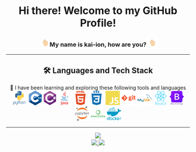 # <div align="center"> <p style="text-align: center;"> Hi there! Welcome to my GitHub Profile! </p> </div>


### <div align="center"> <p style="text-align: center"> <img src="./assets/img/waving-hand.webp" width="4%"> My name is kai-ion, how are you? <img src="./assets/img/waving-hand.webp" width="4%"></p> </div>

<hr></hr>

## <div align="center">  🛠 Languages and Tech Stack </div>

<div align="center">
    📖 I have been learning and exploring these following tools and languages
</div>

[//]: <> (https://github.com/devicons/devicon)

<div align="center"> 
    <code><a href="https://www.python.org" title="Python" target="_blank"><img src="https://raw.githubusercontent.com/devicons/devicon/master/icons/python/python-original-wordmark.svg" alt="python" width="40" height="40"/></a></code>
    <code><a href="https://www.cplusplus.com/" title="C++" target="_blank"><img src="https://raw.githubusercontent.com/devicons/devicon/master/icons/cplusplus/cplusplus-original.svg" alt="cplusplus" width="40" height="40"/></a></code
    <code><a href="https://learn.microsoft.com/en-us/dotnet/csharp/" title="C#" target="_blank"><img src="https://raw.githubusercontent.com/devicons/devicon/master/icons/csharp/csharp-original.svg" alt="c#" width="40" height="40"/></a></code
    <code><a href="https://www.java.com" title="Java" target="_blank"><img src="https://raw.githubusercontent.com/devicons/devicon/master/icons/java/java-original-wordmark.svg" alt="java" width="40" height="40"/></a></code>
    <code><a href="https://developer.mozilla.org/en-US/docs/Web/HTML" title="HTML" target="_blank"><img src="https://raw.githubusercontent.com/devicons/devicon/master/icons/html5/html5-plain-wordmark.svg" alt="html" width="40" height="40"/></a></code>
    <code><a href="https://developer.mozilla.org/en-US/docs/Web/CSS" title="CSS" target="_blank"><img src="https://raw.githubusercontent.com/devicons/devicon/master/icons/css3/css3-plain-wordmark.svg" alt="html" width="40" height="40"/></a></code>
    <code><a href="https://www.javascript.com/" title="JavaScript" target="_blank"><img src="https://raw.githubusercontent.com/devicons/devicon/master/icons/javascript/javascript-plain.svg" alt="javascript" width="40" height="40"/></a></code>
    <code><a href="https://git-scm.com/" title="Git" target="_blank"><img src="https://raw.githubusercontent.com/devicons/devicon/master/icons/git/git-plain-wordmark.svg" alt="git" width="40" height="40"/></a></code>
    <code><a href="https://www.mysql.com/" title="MySQL" target="_blank"><img src="https://raw.githubusercontent.com/devicons/devicon/master/icons/mysql/mysql-original-wordmark.svg" alt="mysql" width="40" height="40"/></a></code>
    <code><a href="https://reactjs.org/" title="React" target="_blank"><img src="https://raw.githubusercontent.com/devicons/devicon/master/icons/react/react-original-wordmark.svg" alt="react" width="40" height="40"/></a></code>
    <code><a href="https://getbootstrap.com/" title="Bootstrap" target="_blank"><img src="https://raw.githubusercontent.com/devicons/devicon/master/icons/bootstrap/bootstrap-original-wordmark.svg" alt="bootstrap" width="40" height="40"/></a></code>
    <code><a href="https://jupyter-notebook.readthedocs.io/en/stable/" title="Jupyter Notebook" target="_blank"><img src="https://raw.githubusercontent.com/devicons/devicon/master/icons/jupyter/jupyter-original-wordmark.svg" alt="jupyter" width="40" height="40"/></a></code>
    <code><a href="https://www.anaconda.com/" title="Anaconda" target="_blank"><img src="https://raw.githubusercontent.com/devicons/devicon/master/icons/anaconda/anaconda-original-wordmark.svg" alt="jupyter" width="40" height="40"/></a></code>
    <code><a href="https://www.docker.com//" title="Docker" target="_blank"><img src="https://raw.githubusercontent.com/devicons/devicon/master/icons/docker/docker-plain-wordmark.svg" alt="docker" width="40" height="40"/></a></code>
</div>

<hr></hr>

<div align="center">
  <img  src="https://img.shields.io/badge/GitHub-181717.svg?style=for-the-badge&logo=GitHub&logoColor=white" />
</a>
</div>

<div align="center">
  <a href="https://git.io/streak-stats">
  <img  width="40%" src="https://github-readme-streak-stats.herokuapp.com/?user=kai-ion&theme=react&border_radius=5" />
  <a href="https://github.com/anuraghazra/github-readme-stats">
  <img width="29%" src="https://github-readme-stats.vercel.app/api/top-langs/?username=kai-ion&theme=react&custom_title=Stats&hide_border=false&layout=compact">
</a>
</div>

